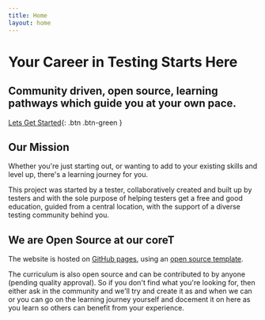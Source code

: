 ```yaml
---
title: Home
layout: home
---
```


# Your Career in Testing Starts Here

## Community driven, open source, learning pathways which guide you at your own pace.  

[Lets Get Started](http://www.testingpathways.com/pathways){: .btn .btn-green }

## Our Mission

Whether you're just starting out, or wanting to add to your existing skills and level up, there's a learning journey for you.

This project was started by a tester, collaboratively created and built up by testers and with the sole purpose of helping testers get a free and good education, guided from a central location, with the support of a diverse testing community behind you. 

## We are Open Source at our coreT

The website is hosted on [GitHub pages](https://github.com/TestingPathways/testingpathways), using an [open source template](https://just-the-docs.github.io/just-the-docs/). 

The curriculum is also open source and can be contributed to by anyone (pending quality approval).  So if you don't find what you're looking for, then either ask in the community and we'll try and create it as and when we can or you can go on the learning journey yourself and docement it on here as you learn so others can benefit from your experience. 
